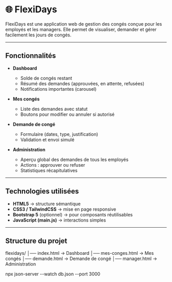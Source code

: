 # 🌐 FlexiDays

FlexiDays est une application web de gestion des congés conçue pour les employés et les managers.
Elle permet de visualiser, demander et gérer facilement les jours de congés.

---

## Fonctionnalités

- **Dashboard**
  - Solde de congés restant
  - Résumé des demandes (approuvées, en attente, refusées)
  - Notifications importantes (carousel)

- **Mes congés**
  - Liste des demandes avec statut
  - Boutons pour modifier ou annuler si autorisé

- **Demande de congé**
  - Formulaire (dates, type, justification)
  - Validation et envoi simulé

- **Administration**
  - Aperçu global des demandes de tous les employés
  - Actions : approuver ou refuser
  - Statistiques récapitulatives

---

## Technologies utilisées

- **HTML5** → structure sémantique
- **CSS3 / TailwindCSS** → mise en page responsive
- **Bootstrap 5** (optionnel) → pour composants réutilisables
- **JavaScript (main.js)** → interactions simples

---

## Structure du projet
flexidays/
│── index.html          → Dashboard
│── mes-conges.html     → Mes congés
│── demande.html        → Demande de congé
│── manager.html        → Administration

npx json-server --watch db.json --port 3000